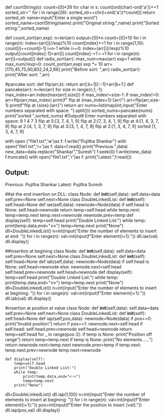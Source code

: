 def csortString(s):
    count=[0]*26
    for char in s:
        count[ord(char)-ord('a')]+=1
    sorted_str=''
    for i in range(26):
        sorted_str+=chr(i+ord('a'))*count[i]
    return sorted_str
name=input("Enter a single word")
sorted_name=csortString(name)
print("Original string:",name)
print("Sorted string:",sorted_name)



def count_sort(arr,exp):
    n=len(arr)
    output=[0]*n
    count=[0]*10
    for i in range(n):
        index=(arr[i]//exp)%10
        count[index]+=1
    for i in range(1,10):
        count[i]+=count[i-1]
    i=n-1
    while i>=0:
        index=(arr[i]//exp)%10
        output[count[index]-1]=arr[i]
        count[index]-=1
        i-=1
    for i in range(n):
        arr[i]=output[i]
def radix_sort(arr):
    max_num=max(arr)
    exp=1
    while max_num//exp>0:
        count_sort(arr,exp)
        exp *= 10
arr=[170,45,75,90,802,24,2,66]
print("Before sort: ",arr)
radix_sort(arr)
print("After sort: ",arr)



#pancake sort:
def flip(arr,k):
    return arr[:k+1][::-1]+arr[k+1:]
def pancake(arr):
    n=len(arr)
    for size in range(n,1,-1):
        max_index=arr.index(max(arr[:size]))
        if max_index!=size-1:
            if max_index!=0:
                arr=flip(arr,max_index)
                print(f" flip at {max_index+1}:{arr}")
            arr=flip(arr,size-1)
            print(f"flip at {size}:{arr}")
    return arr
nums=list(map(int,input("Enter numbers separated with space: ").split()))
sorted_nums=pancake(nums)
print("sorted ",sorted_nums)
#Output#
Enter numbers separated with space:  9 1 4 7 3
flip at 5:[3, 7, 4, 1, 9]
 flip at 2:[7, 3, 4, 1, 9]
flip at 4:[1, 4, 3, 7, 9]
 flip at 2:[4, 1, 3, 7, 9]
flip at 3:[3, 1, 4, 7, 9]
flip at 2:[1, 3, 4, 7, 9]
sorted  [1, 3, 4, 7, 9]



with open ("file1.txt",'w')as f:
    f.write("Pujitha Shankar")
with open("file1.txt",'r+')as f:
    data=f.read()
    print("Previous:",data)
    new_data=data.replace("Shankar","Suresh")
    f.seek(0)
    f.write(new_data)
    f.truncate()
with open("file1.txt",'r')as f:
    print("Latest:",f.read())
## Output:
Previous: Pujitha Shankar
Latest: Pujitha Suresh



##at the end insertion on DLL:
class Node:
    def __init__(self,data):
        self.data=data
        self.prev=None
        self.next=None
class DoubleLinkedList:
    def __init__(self):
        self.head=None
    def iae(self,data):
        newnode=Node(data)
        if self.head is None:
            self.head=newnode
            return
        temp=self.head
        while temp.next:
            temp=temp.next
        temp.next=newnode
        newnode.prev=temp
    def display(self):
        temp=self.head
        print("Double Linked List:")
        while temp:
            print(temp.data,end="<->")
            temp=temp.next
        print("None")
dll=DoubleLinkedList()
n=int(input("Enter the number of elements to insert at end: "))
for i in range(n):
    val=int(input(f"Enter element{i+1}:"))
    dll.iae(val)
dll.display()


##insertion at begining
class Node:
    def __init__(self,data):
        self.data=data
        self.prev=None
        self.next=None
class DoubleLinkedList:
    def __init__(self):
        self.head=None
    def iab(self,data):
        newnode=Node(data)
        if self.head is None:
            self.head=newnode
        else:
            newnode.next=self.head
            self.head.prev=newnode
            self.head=newnode
    def display(self):
        temp=self.head
        print("Double Linked List:")
        while temp:
            print(temp.data,end="<->")
            temp=temp.next
        print("None")
dll=DoubleLinkedList()
n=int(input("Enter the number of elements to insert at begining: "))
for i in range(n):
    val=int(input(f"Enter element{i+1}:"))
    dll.iab(val)
dll.display()


#insertion at position at value
class Node:
    def __init__(self,data):
        self.data=data
        self.prev=None
        self.next=None
class DoubleLinkedList:
    def __init__(self):
        self.head=None
    def iap(self,pos,data):
        newnode=Node(data)
        if pos<=0:
            print("Invalid position")
            return
        if pos==1:
            newnode.next=self.head
            if self.head:
                self.head.prev=newnode
            self.head=newnode
            return
        temp=self.head
        for _ in range(pos-2):
            if temp is None:
                print("Position off range")
                return
            temp=temp.next
        if temp is None:
            print("No elements......")
            return
        newnode.next=temp.next
        newnode.prev=temp
        if temp.next:
            temp.next.prev=newnode
        temp.next=newnode

    def display(self):
        temp=self.head
        print("Double Linked List:")
        while temp:
            print(temp.data,end="<->")
            temp=temp.next
        print("None")
dll=DoubleLinkedList()
dll.iap(1,100)
n=int(input("Enter the number of elements to insert at begining: "))
for i in range(n):
    val=int(input(f"Enter element{i+1}:"))
    pos=int(input(f"Enter the position to insert {val}:"))
    dll.iap(pos,val)
dll.display()
